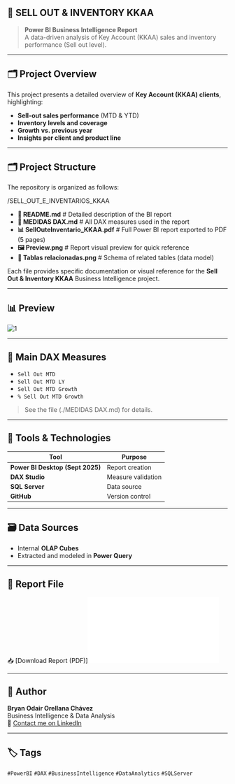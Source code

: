 
## 🧠 SELL OUT & INVENTORY KKAA

> **Power BI Business Intelligence Report**  
> A data-driven analysis of Key Account (KKAA) sales and inventory performance (Sell out level).

---

## 🗂️ Project Overview
This project presents a detailed overview of **Key Account (KKAA) clients**, highlighting:
- **Sell-out sales performance** (MTD & YTD)
- **Inventory levels and coverage**
- **Growth vs. previous year**
- **Insights per client and product line**

---
## 🗂️ Project Structure

The repository is organized as follows:

/SELL_OUT_E_INVENTARIOS_KKAA
 - **📄 README.md** # Detailed description of the BI report
 - **📘 MEDIDAS DAX.md** # All DAX measures used in the report
 - **📊 SellOuteInventario_KKAA.pdf** # Full Power BI report exported to PDF (5 pages)
 - **🖼️ Preview.png** # Report visual preview for quick reference
 - **🔗 Tablas relacionadas.png** # Schema of related tables (data model)

Each file provides specific documentation or visual reference for the **Sell Out & Inventory KKAA** Business Intelligence project.

---
## 📊 Preview
<img width="487" height="397" alt="1" src="https://github.com/user-attachments/assets/45d221ed-f875-40db-9bea-1b04ae358331" />

---

## 🧮 Main DAX Measures
- `Sell Out MTD`  
- `Sell Out MTD LY`  
- `Sell Out MTD Growth`  
- `% Sell Out MTD Growth`

> See the file (./MEDIDAS DAX.md) for details.

---

## 🧰 Tools & Technologies
| Tool | Purpose |
|------|----------|
| **Power BI Desktop (Sept 2025)** | Report creation |
| **DAX Studio** | Measure validation |
| **SQL Server** | Data source |
| **GitHub** | Version control |

---

## 🗃️ Data Sources
- Internal **OLAP Cubes**
- Extracted and modeled in **Power Query**

---

## 📄 Report File
📥 [Download Report (PDF)]![Full report - 5 pages](./SELL_OUT_E_INVENTARIOS_KKAA/SellOuteInventario_KKAA.pdf)

---

## 💬 Author
**Bryan Odair Orellana Chávez**  
Business Intelligence & Data Analysis  
📧 [Contact me on LinkedIn](https://www.linkedin.com/in/bryanxavez)

---

## 🏷️ Tags
`#PowerBI` `#DAX` `#BusinessIntelligence` `#DataAnalytics` `#SQLServer`


